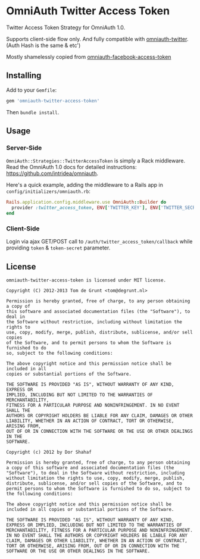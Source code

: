 # OmniAuth Twitter Access Token

Twitter Access Token Strategy for OmniAuth 1.0.

Supports client-side flow only. And fully compatible with [omniauth-twitter](https://github.com/arunagw/omniauth-twitter).
(Auth Hash is the same & etc')

Mostly shamelessly copied from [omniauth-facebook-access-token](https://github.com/SoapSeller/omniauth-facebook-access-token)

## Installing

Add to your `Gemfile`:

```ruby
gem 'omniauth-twitter-access-token'
```

Then `bundle install`.

## Usage

### Server-Side
`OmniAuth::Strategies::TwitterAccessToken` is simply a Rack middleware. Read the OmniAuth 1.0 docs for detailed instructions: https://github.com/intridea/omniauth.

Here's a quick example, adding the middleware to a Rails app in `config/initializers/omniauth.rb`:

```ruby
Rails.application.config.middleware.use OmniAuth::Builder do
  provider :twitter_access_token, ENV['TWITTER_KEY'], ENV['TWITTER_SECRET']
end
```

### Client-Side

Login via ajax GET/POST call to `/auth/twitter_access_token/callback` while providing `token` & `token-secret` parameter.

## License

    omniauth-twitter-access-token is licensed under MIT license.

    Copyright (C) 2012-2013 Tom de Grunt <tom@degrunt.nl>

    Permission is hereby granted, free of charge, to any person obtaining a copy of
    this software and associated documentation files (the "Software"), to deal in
    the Software without restriction, including without limitation the rights to
    use, copy, modify, merge, publish, distribute, sublicense, and/or sell copies
    of the Software, and to permit persons to whom the Software is furnished to do
    so, subject to the following conditions:

    The above copyright notice and this permission notice shall be included in all
    copies or substantial portions of the Software.

    THE SOFTWARE IS PROVIDED "AS IS", WITHOUT WARRANTY OF ANY KIND, EXPRESS OR
    IMPLIED, INCLUDING BUT NOT LIMITED TO THE WARRANTIES OF MERCHANTABILITY,
    FITNESS FOR A PARTICULAR PURPOSE AND NONINFRINGEMENT. IN NO EVENT SHALL THE
    AUTHORS OR COPYRIGHT HOLDERS BE LIABLE FOR ANY CLAIM, DAMAGES OR OTHER
    LIABILITY, WHETHER IN AN ACTION OF CONTRACT, TORT OR OTHERWISE, ARISING FROM,
    OUT OF OR IN CONNECTION WITH THE SOFTWARE OR THE USE OR OTHER DEALINGS IN THE
    SOFTWARE.

	Copyright (c) 2012 by Dor Shahaf

	Permission is hereby granted, free of charge, to any person obtaining a copy of this software and associated documentation files (the "Software"), to deal in the Software without restriction, including without limitation the rights to use, copy, modify, merge, publish, distribute, sublicense, and/or sell copies of the Software, and to permit persons to whom the Software is furnished to do so, subject to the following conditions:

	The above copyright notice and this permission notice shall be included in all copies or substantial portions of the Software.

	THE SOFTWARE IS PROVIDED "AS IS", WITHOUT WARRANTY OF ANY KIND, EXPRESS OR IMPLIED, INCLUDING BUT NOT LIMITED TO THE WARRANTIES OF MERCHANTABILITY, FITNESS FOR A PARTICULAR PURPOSE AND NONINFRINGEMENT. IN NO EVENT SHALL THE AUTHORS OR COPYRIGHT HOLDERS BE LIABLE FOR ANY CLAIM, DAMAGES OR OTHER LIABILITY, WHETHER IN AN ACTION OF CONTRACT, TORT OR OTHERWISE, ARISING FROM, OUT OF OR IN CONNECTION WITH THE SOFTWARE OR THE USE OR OTHER DEALINGS IN THE SOFTWARE.
